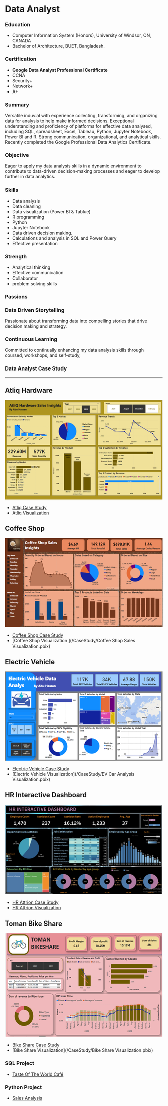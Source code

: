 # Data Analyst

### Education
- Computer Information System (Honors), University of Windsor, ON, CANADA
- Bachelor of Architecture, BUET, Bangladesh.

### Certification
- **Google Data Analyst Professional Certificate**
- CCNA
- Security+
- Network+
- A+

### Summary
Versatile induvial with experience collecting, transforming, and organizing data for analysis to help make informed decisions. Exceptional understanding and proficiency of platforms for effective data analysed, including SQL, spreadsheet, Excel, Tableau, Python, Jupyter Notebook, Power BI and R. Strong communication, organizational, and analytical skills. Recently completed the   Google Professional Data Analytics Certificate.

### Objective
Eager to apply my data analysis skills in a dynamic environment to contribute to data-driven decision-making processes and eager to develop further in data analytics.

### Skills
- Data analysis
- Data cleaning
- Data visualization (Power BI & Tablue)
- R programming
- Python
- Jupyter Notebook
- Data driven decision making.
- Calculations and analysis in SQL and Power Query
- Effective presentation
  
### Strength
- Analytical thinking
- Effective communication
- Collaborator
- problem solving skills

### Passions

### Data Driven Storytelling
 
Passionate about transforming data into compelling stories that drive decision making and strategy.
      
### Continuous Learning
 
Committed to continually enhancing my data analysis skills through coursed, workshops, and self-study,

### Data Analyst Case Study
---
## Atliq Hardware
![EEG_Band_Discovery](/Picture/Atliq_Hardware.png)
- [Atliq Case Study](/CaseStudy/AtliqHardware.docx)
- [Atliq Visualization](/CaseStudy/Visualization_Atliq_ByPowerBI.pbix)
 
## Coffee Shop
![EEG_Band_Discovery](/Picture/Coffee_Shop.png)
- [Coffee Shop Case Study ](/CaseStudy/CoffeeShop.docx)
- [Coffee Shop Visualization ](/CaseStudy/Coffee Shop Sales Visualization.pbix)
   
## Electric Vehicle
![EEG_Band_Discovery](/Picture/EV_Vehicle.png)
- [Electric Vehicle Case Study](/CaseStudy/ElectricVehicle.docx)
- [Electric Vehicle Visualization](/CaseStudy/EV Car Analysis Visualization.pbix)
     
## HR Interactive Dashboard
![EEG_Band_Discovery](/Picture/HR_Dashboard.png)
- [HR Attrion Case Study](/CaseStudy/HRdashboard.docx)
- [HR Attrion Visualization](/CaseStudy/HR_Visualization.twbx)
    
## Toman Bike Share
  ![EEG_Band_Discovery](/Picture/Bike_Share.png)
  - [Bike Share Case Study](/CaseStudy/TomanBikeShare.docx)
  - [Bike Share Visualization](/CaseStudy/Bike Share Visualization.pbix)
    
### SQL Project 
  - [Taste Of The World Café](/CaseStudy/TasteOfTheWorldCafé.docx)

### Python Project
  - [Sales Analysis](/CaseStudy/Sales_Analysis.ipynb)

